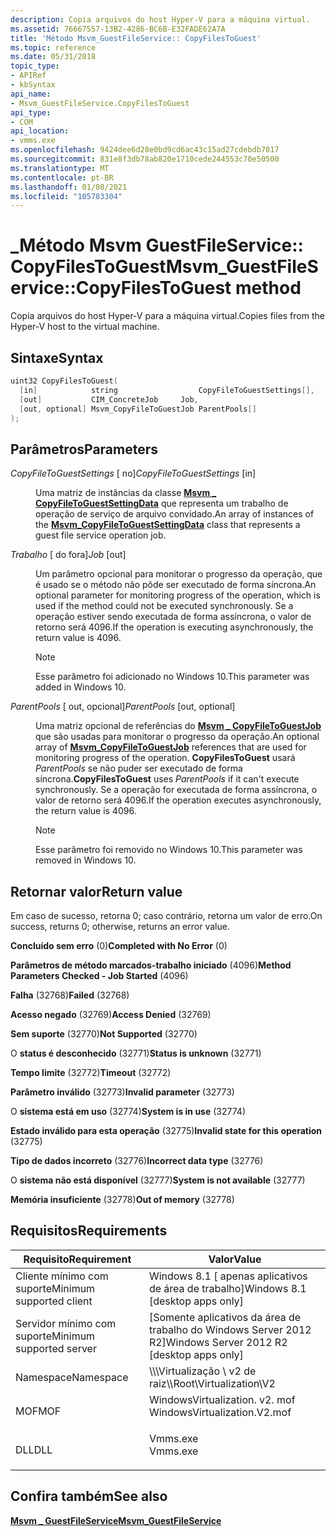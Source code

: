```yaml
---
description: Copia arquivos do host Hyper-V para a máquina virtual.
ms.assetid: 76667557-13B2-4286-BC6B-E32FADE62A7A
title: 'Método Msvm_GuestFileService:: CopyFilesToGuest'
ms.topic: reference
ms.date: 05/31/2018
topic_type:
- APIRef
- kbSyntax
api_name:
- Msvm_GuestFileService.CopyFilesToGuest
api_type:
- COM
api_location:
- vmms.exe
ms.openlocfilehash: 9424dee6d28e0bd9cd6ac43c15ad27cdebdb7017
ms.sourcegitcommit: 831e8f3db78ab820e1710cede244553c70e50500
ms.translationtype: MT
ms.contentlocale: pt-BR
ms.lasthandoff: 01/08/2021
ms.locfileid: "105783304"
---
```

# <a name="msvm_guestfileservicecopyfilestoguest-method"></a><span data-ttu-id="671e5-103">\_Método Msvm GuestFileService:: CopyFilesToGuest</span><span class="sxs-lookup"><span data-stu-id="671e5-103">Msvm\_GuestFileService::CopyFilesToGuest method</span></span>

<span data-ttu-id="671e5-104">Copia arquivos do host Hyper-V para a máquina virtual.</span><span class="sxs-lookup"><span data-stu-id="671e5-104">Copies files from the Hyper-V host to the virtual machine.</span></span>

## <a name="syntax"></a><span data-ttu-id="671e5-105">Sintaxe</span><span class="sxs-lookup"><span data-stu-id="671e5-105">Syntax</span></span>


```C++
uint32 CopyFilesToGuest(
  [in]            string                  CopyFileToGuestSettings[],
  [out]           CIM_ConcreteJob     Job,
  [out, optional] Msvm_CopyFileToGuestJob ParentPools[]
);
```



## <a name="parameters"></a><span data-ttu-id="671e5-106">Parâmetros</span><span class="sxs-lookup"><span data-stu-id="671e5-106">Parameters</span></span>

<dl> <dt>

<span data-ttu-id="671e5-107">*CopyFileToGuestSettings* \[ no\]</span><span class="sxs-lookup"><span data-stu-id="671e5-107">*CopyFileToGuestSettings* \[in\]</span></span>
</dt> <dd>

<span data-ttu-id="671e5-108">Uma matriz de instâncias da classe [**Msvm \_ CopyFileToGuestSettingData**](msvm-copyfiletoguestsettingdata.md) que representa um trabalho de operação de serviço de arquivo convidado.</span><span class="sxs-lookup"><span data-stu-id="671e5-108">An array of instances of the [**Msvm\_CopyFileToGuestSettingData**](msvm-copyfiletoguestsettingdata.md) class that represents a guest file service operation job.</span></span>

</dd> <dt>

<span data-ttu-id="671e5-109">*Trabalho* \[ do fora\]</span><span class="sxs-lookup"><span data-stu-id="671e5-109">*Job* \[out\]</span></span>
</dt> <dd>

<span data-ttu-id="671e5-110">Um parâmetro opcional para monitorar o progresso da operação, que é usado se o método não pôde ser executado de forma síncrona.</span><span class="sxs-lookup"><span data-stu-id="671e5-110">An optional parameter for monitoring progress of the operation, which is used if the method could not be executed synchronously.</span></span> <span data-ttu-id="671e5-111">Se a operação estiver sendo executada de forma assíncrona, o valor de retorno será 4096.</span><span class="sxs-lookup"><span data-stu-id="671e5-111">If the operation is executing asynchronously, the return value is 4096.</span></span>

> [!Note]  
> <span data-ttu-id="671e5-112">Esse parâmetro foi adicionado no Windows 10.</span><span class="sxs-lookup"><span data-stu-id="671e5-112">This parameter was added in Windows 10.</span></span>

 

</dd> <dt>

<span data-ttu-id="671e5-113">*ParentPools* \[ out, opcional\]</span><span class="sxs-lookup"><span data-stu-id="671e5-113">*ParentPools* \[out, optional\]</span></span>
</dt> <dd>

<span data-ttu-id="671e5-114">Uma matriz opcional de referências do [**Msvm \_ CopyFileToGuestJob**](msvm-copyfiletoguestjob.md) que são usadas para monitorar o progresso da operação.</span><span class="sxs-lookup"><span data-stu-id="671e5-114">An optional array of [**Msvm\_CopyFileToGuestJob**](msvm-copyfiletoguestjob.md) references that are used for monitoring progress of the operation.</span></span> <span data-ttu-id="671e5-115">**CopyFilesToGuest** usará *ParentPools* se não puder ser executado de forma síncrona.</span><span class="sxs-lookup"><span data-stu-id="671e5-115">**CopyFilesToGuest** uses *ParentPools* if it can't execute synchronously.</span></span> <span data-ttu-id="671e5-116">Se a operação for executada de forma assíncrona, o valor de retorno será 4096.</span><span class="sxs-lookup"><span data-stu-id="671e5-116">If the operation executes asynchronously, the return value is 4096.</span></span>

> [!Note]  
> <span data-ttu-id="671e5-117">Esse parâmetro foi removido no Windows 10.</span><span class="sxs-lookup"><span data-stu-id="671e5-117">This parameter was removed in Windows 10.</span></span>

 

</dd> </dl>

## <a name="return-value"></a><span data-ttu-id="671e5-118">Retornar valor</span><span class="sxs-lookup"><span data-stu-id="671e5-118">Return value</span></span>

<span data-ttu-id="671e5-119">Em caso de sucesso, retorna 0; caso contrário, retorna um valor de erro.</span><span class="sxs-lookup"><span data-stu-id="671e5-119">On success, returns 0; otherwise, returns an error value.</span></span>

<dl> <dt>

<span data-ttu-id="671e5-120">**Concluído sem erro** (0)</span><span class="sxs-lookup"><span data-stu-id="671e5-120">**Completed with No Error** (0)</span></span>
</dt> <dt>

<span data-ttu-id="671e5-121">**Parâmetros de método marcados-trabalho iniciado** (4096)</span><span class="sxs-lookup"><span data-stu-id="671e5-121">**Method Parameters Checked - Job Started** (4096)</span></span>
</dt> <dt>

<span data-ttu-id="671e5-122">**Falha** (32768)</span><span class="sxs-lookup"><span data-stu-id="671e5-122">**Failed** (32768)</span></span>
</dt> <dt>

<span data-ttu-id="671e5-123">**Acesso negado** (32769)</span><span class="sxs-lookup"><span data-stu-id="671e5-123">**Access Denied** (32769)</span></span>
</dt> <dt>

<span data-ttu-id="671e5-124">**Sem suporte** (32770)</span><span class="sxs-lookup"><span data-stu-id="671e5-124">**Not Supported** (32770)</span></span>
</dt> <dt>

<span data-ttu-id="671e5-125">O **status é desconhecido** (32771)</span><span class="sxs-lookup"><span data-stu-id="671e5-125">**Status is unknown** (32771)</span></span>
</dt> <dt>

<span data-ttu-id="671e5-126">**Tempo limite** (32772)</span><span class="sxs-lookup"><span data-stu-id="671e5-126">**Timeout** (32772)</span></span>
</dt> <dt>

<span data-ttu-id="671e5-127">**Parâmetro inválido** (32773)</span><span class="sxs-lookup"><span data-stu-id="671e5-127">**Invalid parameter** (32773)</span></span>
</dt> <dt>

<span data-ttu-id="671e5-128">O **sistema está em uso** (32774)</span><span class="sxs-lookup"><span data-stu-id="671e5-128">**System is in use** (32774)</span></span>
</dt> <dt>

<span data-ttu-id="671e5-129">**Estado inválido para esta operação** (32775)</span><span class="sxs-lookup"><span data-stu-id="671e5-129">**Invalid state for this operation** (32775)</span></span>
</dt> <dt>

<span data-ttu-id="671e5-130">**Tipo de dados incorreto** (32776)</span><span class="sxs-lookup"><span data-stu-id="671e5-130">**Incorrect data type** (32776)</span></span>
</dt> <dt>

<span data-ttu-id="671e5-131">O **sistema não está disponível** (32777)</span><span class="sxs-lookup"><span data-stu-id="671e5-131">**System is not available** (32777)</span></span>
</dt> <dt>

<span data-ttu-id="671e5-132">**Memória insuficiente** (32778)</span><span class="sxs-lookup"><span data-stu-id="671e5-132">**Out of memory** (32778)</span></span>
</dt> </dl>

## <a name="requirements"></a><span data-ttu-id="671e5-133">Requisitos</span><span class="sxs-lookup"><span data-stu-id="671e5-133">Requirements</span></span>



| <span data-ttu-id="671e5-134">Requisito</span><span class="sxs-lookup"><span data-stu-id="671e5-134">Requirement</span></span> | <span data-ttu-id="671e5-135">Valor</span><span class="sxs-lookup"><span data-stu-id="671e5-135">Value</span></span> |
|-------------------------------------|---------------------------------------------------------------------------------------------------------|
| <span data-ttu-id="671e5-136">Cliente mínimo com suporte</span><span class="sxs-lookup"><span data-stu-id="671e5-136">Minimum supported client</span></span><br/> | <span data-ttu-id="671e5-137">Windows 8.1 \[ apenas aplicativos de área de trabalho\]</span><span class="sxs-lookup"><span data-stu-id="671e5-137">Windows 8.1 \[desktop apps only\]</span></span><br/>                                                            |
| <span data-ttu-id="671e5-138">Servidor mínimo com suporte</span><span class="sxs-lookup"><span data-stu-id="671e5-138">Minimum supported server</span></span><br/> | <span data-ttu-id="671e5-139">\[Somente aplicativos da área de trabalho do Windows Server 2012 R2\]</span><span class="sxs-lookup"><span data-stu-id="671e5-139">Windows Server 2012 R2 \[desktop apps only\]</span></span><br/>                                                 |
| <span data-ttu-id="671e5-140">Namespace</span><span class="sxs-lookup"><span data-stu-id="671e5-140">Namespace</span></span><br/>                | <span data-ttu-id="671e5-141">\\\\\\Virtualização \\ v2 de raiz</span><span class="sxs-lookup"><span data-stu-id="671e5-141">\\\\Root\\Virtualization\\V2</span></span><br/>                                                                 |
| <span data-ttu-id="671e5-142">MOF</span><span class="sxs-lookup"><span data-stu-id="671e5-142">MOF</span></span><br/>                      | <dl> <span data-ttu-id="671e5-143"><dt>WindowsVirtualization. v2. mof</dt></span><span class="sxs-lookup"><span data-stu-id="671e5-143"><dt>WindowsVirtualization.V2.mof</dt></span></span> </dl> |
| <span data-ttu-id="671e5-144">DLL</span><span class="sxs-lookup"><span data-stu-id="671e5-144">DLL</span></span><br/>                      | <dl> <span data-ttu-id="671e5-145"><dt>Vmms.exe</dt></span><span class="sxs-lookup"><span data-stu-id="671e5-145"><dt>Vmms.exe</dt></span></span> </dl>                     |



## <a name="see-also"></a><span data-ttu-id="671e5-146">Confira também</span><span class="sxs-lookup"><span data-stu-id="671e5-146">See also</span></span>

<dl> <dt>

[<span data-ttu-id="671e5-147">**Msvm \_ GuestFileService**</span><span class="sxs-lookup"><span data-stu-id="671e5-147">**Msvm\_GuestFileService**</span></span>](msvm-guestfileservice.md)
</dt> </dl>

 

 




